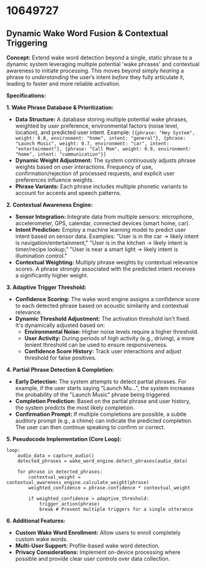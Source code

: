 # 10649727

## Dynamic Wake Word Fusion & Contextual Triggering

**Concept:** Extend wake word detection beyond a single, static phrase to a dynamic system leveraging multiple potential 'wake phrases' and contextual awareness to initiate processing. This moves beyond simply *hearing* a phrase to *understanding* the user’s intent *before* they fully articulate it, leading to faster and more reliable activation.

**Specifications:**

**1. Wake Phrase Database & Prioritization:**

*   **Data Structure:** A database storing multiple potential wake phrases, weighted by user preference, environmental factors (noise level, location), and predicted user intent.  Example: `[{phrase: "Hey System", weight: 0.8, environment: "home", intent: "general"}, {phrase: "Launch Music", weight: 0.7, environment: "car", intent: "entertainment"}, {phrase: "Call Mom", weight: 0.9, environment: "home", intent: "communication"}]`
*   **Dynamic Weight Adjustment:**  The system continuously adjusts phrase weights based on user interactions.  Frequency of use, confirmation/rejection of processed requests, and explicit user preferences influence weights.
*   **Phrase Variants:** Each phrase includes multiple phonetic variants to account for accents and speech patterns.

**2. Contextual Awareness Engine:**

*   **Sensor Integration:** Integrate data from multiple sensors: microphone, accelerometer, GPS, calendar, connected devices (smart home, car).
*   **Intent Prediction:** Employ a machine learning model to predict user intent based on sensor data.  Examples: "User is in the car -> likely intent is navigation/entertainment," "User is in the kitchen -> likely intent is timer/recipe lookup," "User is near a smart light -> likely intent is illumination control."
*   **Contextual Weighting:** Multiply phrase weights by contextual relevance scores. A phrase strongly associated with the predicted intent receives a significantly higher weight.

**3.  Adaptive Trigger Threshold:**

*   **Confidence Scoring:**  The wake word engine assigns a confidence score to each detected phrase based on acoustic similarity and contextual relevance.
*   **Dynamic Threshold Adjustment:**  The activation threshold isn't fixed. It's dynamically adjusted based on:
    *   **Environmental Noise:**  Higher noise levels require a higher threshold.
    *   **User Activity:**  During periods of high activity (e.g., driving), a more lenient threshold can be used to ensure responsiveness.
    *   **Confidence Score History:** Track user interactions and adjust threshold for false positives.

**4.  Partial Phrase Detection & Completion:**

*   **Early Detection:** The system attempts to detect partial phrases.  For example, if the user starts saying "Launch Mu...", the system increases the probability of the "Launch Music" phrase being triggered.
*   **Completion Prediction:**  Based on the partial phrase and user history, the system predicts the most likely completion.
*   **Confirmation Prompt:** If multiple completions are possible, a subtle auditory prompt (e.g., a chime) can indicate the predicted completion. The user can then continue speaking to confirm or correct.

**5. Pseudocode Implementation (Core Loop):**

```
loop:
    audio_data = capture_audio()
    detected_phrases = wake_word_engine.detect_phrases(audio_data)

    for phrase in detected_phrases:
        contextual_weight = contextual_awareness_engine.calculate_weight(phrase)
        weighted_confidence = phrase.confidence * contextual_weight

        if weighted_confidence > adaptive_threshold:
            trigger_action(phrase)
            break # Prevent multiple triggers for a single utterance
```

**6.  Additional Features:**

*   **Custom Wake Word Enrollment:** Allow users to enroll completely custom wake words.
*   **Multi-User Support:**  Profile-based wake word detection.
*   **Privacy Considerations:** Implement on-device processing where possible and provide clear user controls over data collection.